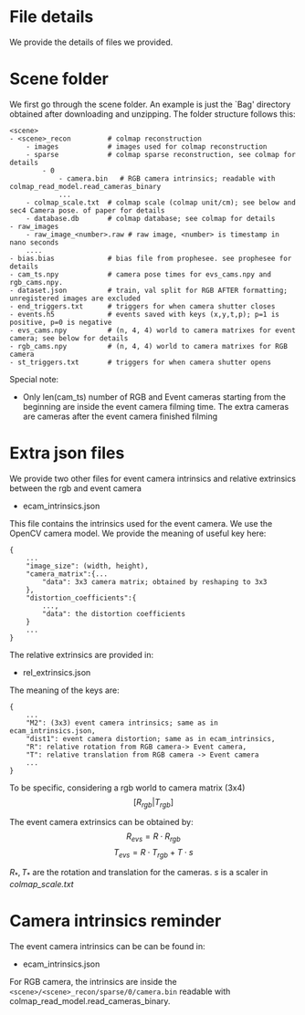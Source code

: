 # File details
We provide the details of files we provided. 

# Scene folder
We first go through the scene folder. An example is just the `Bag' directory obtained after downloading and unzipping. The folder structure follows this:
```
<scene>
- <scene>_recon         # colmap reconstruction
    - images            # images used for colmap reconstruction
    - sparse            # colmap sparse reconstruction, see colmap for details
        - 0
            - camera.bin   # RGB camera intrinsics; readable with colmap_read_model.read_cameras_binary 
            ...
    - colmap_scale.txt  # colmap scale (colmap unit/cm); see below and sec4 Camera pose. of paper for details
    - database.db       # colmap database; see colmap for details
- raw_images
    - raw_image_<number>.raw # raw image, <number> is timestamp in nano seconds
    ....
- bias.bias             # bias file from prophesee. see prophesee for details
- cam_ts.npy            # camera pose times for evs_cams.npy and rgb_cams.npy.
- dataset.json          # train, val split for RGB AFTER formatting; unregistered images are excluded
- end_triggers.txt      # triggers for when camera shutter closes
- events.h5             # events saved with keys (x,y,t,p); p=1 is positive, p=0 is negative
- evs_cams.npy          # (n, 4, 4) world to camera matrixes for event camera; see below for details
- rgb_cams.npy          # (n, 4, 4) world to camera matrixes for RGB camera
- st_triggers.txt       # triggers for when camera shutter opens
```
Special note:
- Only len(cam_ts) number of RGB and Event cameras starting from the beginning are inside the event camera filming time. The extra cameras are cameras after the event camera finished filming

# Extra json files
We provide two other files for event camera intrinsics and relative extrinsics between the rgb and event camera
- ecam_intrinsics.json

This file contains the intrinsics used for the event camera. We use the OpenCV camera model. We provide the meaning of useful key here:
```
{
    ...
    "image_size": (width, height),
    "camera_matrix":{...
        "data": 3x3 camera matrix; obtained by reshaping to 3x3
    },
    "distortion_coefficients":{
        ...,
        "data": the distortion coefficients
    }
    ...
}
```
The relative extrinsics are provided in:
- rel_extrinsics.json

The meaning of the keys are:
```
{
    ...
    "M2": (3x3) event camera intrinsics; same as in ecam_intrinsics.json,
    "dist1": event camera distortion; same as in ecam_intrinsics,
    "R": relative rotation from RGB camera-> Event camera,
    "T": relative translation from RGB camera -> Event camera
    ...
}
```
To be specific, considering a rgb world to camera matrix (3x4)
$$[R_{rgb} | T_{rgb}]$$

The event camera extrinsics can be obtained by:
$$R_{evs} = R \cdot R_{rgb}$$
$$T_{evs} = R \cdot T_{rgb} + T\cdot s$$

$R_*, T_*$ are the rotation and translation for the cameras. $s$ is a scaler in *colmap_scale.txt*

# Camera intrinsics reminder
The event camera intrinsics can be can be found in:
- ecam_intrinsics.json

For RGB camera, the intrinsics are inside the `<scene>/<scene>_recon/sparse/0/camera.bin` readable with colmap_read_model.read_cameras_binary.
